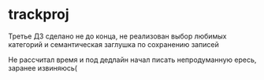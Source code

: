 # trackproj

Третье ДЗ сделано не до конца, не реализован выбор любимых категорий
и семантическая заглушка по сохранению записей

Не рассчитал время и под дедлайн начал писать непродуманную ересь,
заранее извиняюсь(


